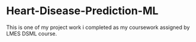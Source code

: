 # Heart-Disease-Prediction-ML
This is one of my project work i completed as my coursework assigned by LMES DSML course.
